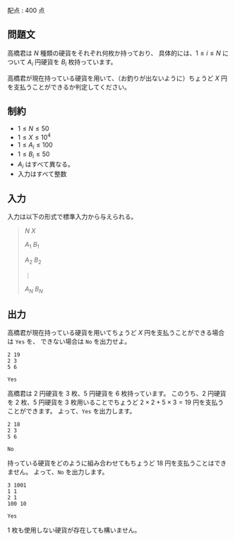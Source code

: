 配点 : $400$ 点

## 問題文

高橋君は $N$ 種類の硬貨をそれぞれ何枚か持っており、
具体的には、$1\leq i\leq N$ について $A_i$ 円硬貨を $B_i$ 枚持っています。

高橋君が現在持っている硬貨を用いて、（お釣りが出ないように）ちょうど $X$ 円を支払うことができるか判定してください。

## 制約

- $1\leq N\leq 50$
- $1\leq X\leq 10^4$
- $1\leq A_i\leq 100$
- $1\leq B_i\leq 50$
- $A_i$ はすべて異なる。
- 入力はすべて整数

## 入力

入力は以下の形式で標準入力から与えられる。

> $N$ $X$
> 
> $A_1$ $B_1$
> 
> $A_2$ $B_2$
> 
> $\vdots$
> 
> $A_N$ $B_N$

## 出力

高橋君が現在持っている硬貨を用いてちょうど $X$ 円を支払うことができる場合は `Yes` を、
できない場合は `No` を出力せよ。

```input1
2 19
2 3
5 6
```

```output1
Yes
```

高橋君は $2$ 円硬貨を $3$ 枚、$5$ 円硬貨を $6$ 枚持っています。
このうち、$2$ 円硬貨を $2$ 枚、$5$ 円硬貨を $3$ 枚用いることでちょうど $2\times 2+5\times 3=19$ 円を支払うことができます。
よって、`Yes` を出力します。

```input2
2 18
2 3
5 6
```

```output2
No
```

持っている硬貨をどのように組み合わせてもちょうど $18$ 円を支払うことはできません。
よって、`No` を出力します。

```input3
3 1001
1 1
2 1
100 10
```

```output3
Yes
```

$1$ 枚も使用しない硬貨が存在しても構いません。